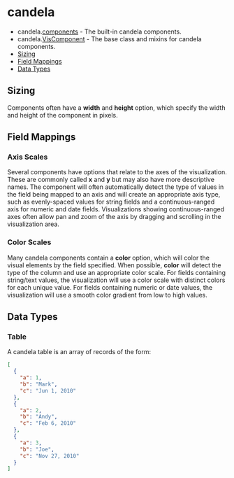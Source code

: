 # candela

* candela.[components](components#readme) - The built-in candela components.
* candela.[VisComponent](VisComponent#readme) - The base class and mixins for
candela components.
* [Sizing](#sizing)
* [Field Mappings](#field-mappings)
* [Data Types](#data-types)

## Sizing

Components often have a **width** and **height** option, which specify the
width and height of the component in pixels.

## Field Mappings

### Axis Scales

Several components have options that relate to the axes of the visualization.
These are commonly called **x** and **y** but may also have more descriptive
names. The component will often automatically detect the type of values in
the field being mapped to an axis and will create an appropriate axis type,
such as evenly-spaced values for string fields and a continuous-ranged axis for
numeric and date fields. Visualizations showing continuous-ranged axes
often allow pan and zoom of the axis by dragging and scrolling in the
visualization area.

### Color Scales

Many candela components contain a **color** option, which will color the
visual elements by the field specified. When possible, **color** will detect
the type of the column and use an appropriate color scale.
For fields containing string/text values, the visualization will use
a color scale with distinct colors for each unique value.
For fields containing numeric or date values, the visualization will use
a smooth color gradient from low to high values.

## Data Types

### Table

A candela table is an array of records of the form:

```json
[
  {
    "a": 1,
    "b": "Mark",
    "c": "Jun 1, 2010"
  },
  {
    "a": 2,
    "b": "Andy",
    "c": "Feb 6, 2010"
  },
  {
    "a": 3,
    "b": "Joe",
    "c": "Nov 27, 2010"
  }
]
```
